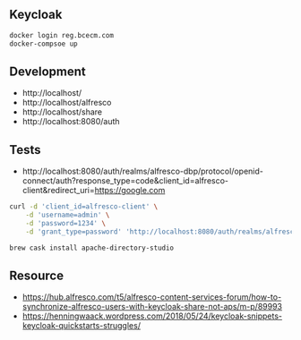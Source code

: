 ## Keycloak

```bash
docker login reg.bcecm.com
docker-compsoe up
```

## Development

- http://localhost/
- http://localhost/alfresco
- http://localhost/share
- http://localhost:8080/auth

## Tests

- http://localhost:8080/auth/realms/alfresco-dbp/protocol/openid-connect/auth?response_type=code&client_id=alfresco-client&redirect_uri=https://google.com

```bash
curl -d 'client_id=alfresco-client' \
    -d 'username=admin' \
    -d 'password=1234' \
    -d 'grant_type=password' 'http://localhost:8080/auth/realms/alfresco-dbp/protocol/openid-connect/token' | python -m json.tool

brew cask install apache-directory-studio
```

## Resource

- https://hub.alfresco.com/t5/alfresco-content-services-forum/how-to-synchronize-alfresco-users-with-keycloak-share-not-aps/m-p/89993
- https://henningwaack.wordpress.com/2018/05/24/keycloak-snippets-keycloak-quickstarts-struggles/